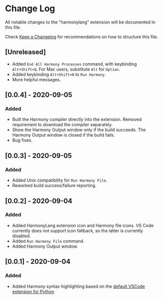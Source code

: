 # Change Log

All notable changes to the "harmonylang" extension will be documented in this file.

Check [Keep a Changelog](http://keepachangelog.com/) for recommendations on how to structure this file.

## [Unreleased]

- Added `End All Harmony Processes` command, with keybinding `Alt+Shift+Q`. For Mac users, substitute `Alt` for `Option`.
- Added keybinding `Alt+Shift+N` to `Run Harmony`.
- More helpful messages.

## [0.0.4] - 2020-09-05
### Added
- Built the Harmony compiler directly into the extension. Removed requirement to download the compiler separately.
- Show the Harmony Output window only if the build succeeds. The Harmony Output window is closed if the build fails.
- Bug fixes.

## [0.0.3] - 2020-09-05
### Added
 - Added Unix compatibility for `Run Harmony File`.
 - Reworked build success/failure reporting.

## [0.0.2] - 2020-09-04
### Added
 - Added HarmonyLang extension icon and Harmony file icons. VS Code currently does not support icon fallback, so the latter is currently disabled.
 - Added `Run Harmony File` command.
 - Added Harmony Output window.

## [0.0.1] - 2020-09-04
### Added
 - Added Harmony syntax highlighting based on the [default VSCode extension for Python](https://github.com/microsoft/vscode)